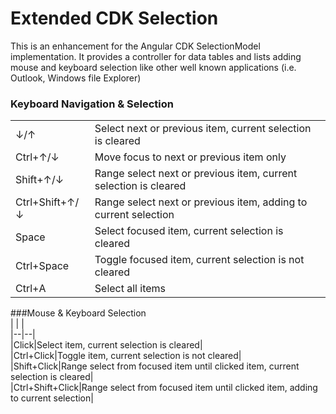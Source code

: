 # Extended CDK Selection

This is an enhancement for the Angular CDK SelectionModel implementation.
It provides a controller for data tables and lists adding mouse and keyboard selection like other well known applications (i.e. Outlook, Windows file Explorer)

### Keyboard Navigation & Selection  
|  |  |  
|--|--|  
|↓/↑|Select next or previous item, current selection is cleared|  
|Ctrl+↑/↓|Move focus to next or previous item only|  
|Shift+↑/↓|Range select next or previous item, current selection is cleared|  
|Ctrl+Shift+↑/↓    |Range select next or previous item, adding to current selection|  
|Space|Select focused item, current selection is cleared|  
|Ctrl+Space|Toggle focused item, current selection is not cleared|  
|Ctrl+A|Select all items|  
  
  
###Mouse & Keyboard Selection  
|  |  |  
|--|--|  
|Click|Select item, current selection is cleared|  
|Ctrl+Click|Toggle item, current selection is not cleared|  
|Shift+Click|Range select from focused item until clicked item, current selection is cleared|  
|Ctrl+Shift+Click|Range select from focused item until clicked item, adding to current selection|
